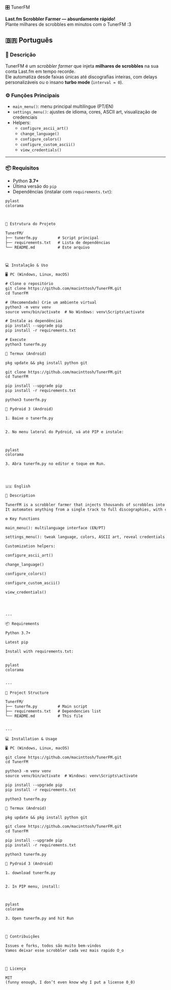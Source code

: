  🎛️ TunerFM

**Last.fm Scrobbler Farmer — absurdamente rápido!**  
Plante milhares de scrobbles em minutos com o TunerFM :3


## 🇧🇷 Português

### 🚀 Descrição

TunerFM é um *scrobbler farmer* que injeta **milhares de scrobbles** na sua conta Last.fm em tempo recorde.  
Ele automatiza desde faixas únicas até discografias inteiras, com delays personalizáveis ou o insano **turbo mode** (`interval = 0`).

### ⚙️ Funções Principais

- `main_menu()`: menu principal multilíngue (PT/EN)  
- `settings_menu()`: ajustes de idioma, cores, ASCII art, visualização de credenciais  
- Helpers:  
  - `configure_ascii_art()`  
  - `change_language()`  
  - `configure_colors()`  
  - `configure_custom_ascii()`  
  - `view_credentials()`

---

### 📦 Requisitos

- Python **3.7+**
- Última versão do `pip`
- Dependências (instalar com `requirements.txt`):

```txt
pylast
colorama



📁 Estrutura do Projeto

TunerFM/
├── tunerfm.py         # Script principal
├── requirements.txt   # Lista de dependências
└── README.md          # Este arquivo



💻 Instalação & Uso

🖥️ PC (Windows, Linux, macOS)

# Clone o repositório
git clone https://github.com/macinttosh/TunerFM.git
cd TunerFM

# (Recomendado) Crie um ambiente virtual
python3 -m venv venv
source venv/bin/activate  # No Windows: venv\Scripts\activate

# Instale as dependências
pip install --upgrade pip
pip install -r requirements.txt

# Execute
python3 tunerfm.py

📱 Termux (Android)

pkg update && pkg install python git

git clone https://github.com/macinttosh/TunerFM.git
cd TunerFM

pip install --upgrade pip
pip install -r requirements.txt

python3 tunerfm.py

🤖 Pydroid 3 (Android)

1. Baixe o tunerfm.py


2. No menu lateral do Pydroid, vá até PIP e instale:



pylast
colorama

3. Abra tunerfm.py no editor e toque em Run.




🇺🇸 English

🚀 Description

TunerFM is a scrobbler farmer that injects thousands of scrobbles into your Last.fm account in record time.
It automates anything from a single track to full discographies, with custom delay or full turbo mode (interval = 0).

⚙️ Key Functions

main_menu(): multilanguage interface (EN/PT)

settings_menu(): tweak language, colors, ASCII art, reveal credentials

Customization helpers:

configure_ascii_art()

change_language()

configure_colors()

configure_custom_ascii()

view_credentials()




---

📦 Requirements

Python 3.7+

Latest pip

Install with requirements.txt:


pylast
colorama


---

📁 Project Structure

TunerFM/
├── tunerfm.py         # Main script
├── requirements.txt   # Dependencies list
└── README.md          # This file


---

💻 Installation & Usage

🖥️ PC (Windows, Linux, macOS)

git clone https://github.com/macinttosh/TunerFM.git
cd TunerFM

python3 -m venv venv
source venv/bin/activate  # Windows: venv\Scripts\activate

pip install --upgrade pip
pip install -r requirements.txt

python3 tunerfm.py

📱 Termux (Android)

pkg update && pkg install python git

git clone https://github.com/macinttosh/TunerFM.git
cd TunerFM

pip install --upgrade pip
pip install -r requirements.txt

python3 tunerfm.py

🤖 Pydroid 3 (Android)

1. download tunerfm.py


2. In PIP menu, install:



pylast
colorama

3. Open tunerfm.py and hit Run



🎉 Contribuições

Issues e forks, todos são muito bem-vindos
Vamos deixar esse scrobbler cada vez mais rapido O⁠_⁠o



📄 Licença

MIT
(funny enough, I don’t even know why I put a license 0_0)
